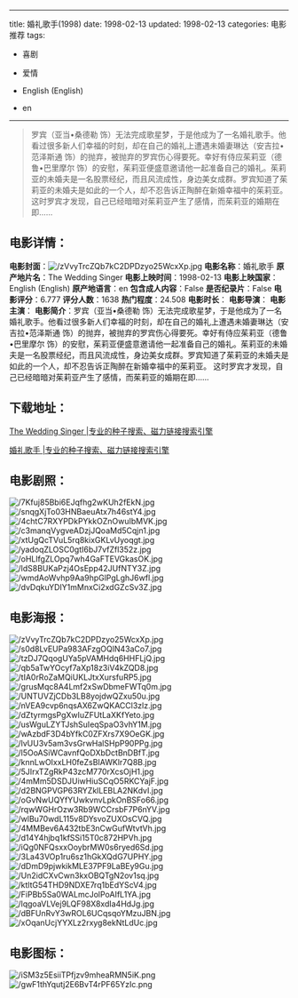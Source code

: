 
---
title: 婚礼歌手(1998)
date: 1998-02-13
updated: 1998-02-13
categories: 电影推荐
tags:
- 喜剧
- 爱情

- English (English)
- en
---


> 罗宾（亚当•桑德勒 饰）无法完成歌星梦，于是他成为了一名婚礼歌手。他看过很多新人们幸福的时刻，却在自己的婚礼上遭遇未婚妻琳达（安吉拉•范泽斯通 饰）的抛弃，被抛弃的罗宾伤心得要死。幸好有侍应茱莉亚（德鲁•巴里摩尔 饰）的安慰，茱莉亚便盛意邀请他一起准备自己的婚礼。茱莉亚的未婚夫是一名股票经纪，而且风流成性，身边美女成群。罗宾知道了茱莉亚的未婚夫是如此的一个人，却不忍告诉正陶醉在新婚幸福中的茱莉亚。 这时罗宾才发现，自己已经暗暗对茱莉亚产生了感情，而茱莉亚的婚期在即……

## **电影详情**：

**电影封面**：<img src="https://image.tmdb.org/t/p/w200/zVvyTrcZQb7kC2DPDzyo25WcxXp.jpg" alt="/zVvyTrcZQb7kC2DPDzyo25WcxXp.jpg" title="/zVvyTrcZQb7kC2DPDzyo25WcxXp.jpg">
**电影名称**：婚礼歌手
**原产地片名**：The Wedding Singer
**电影上映时间**：1998-02-13
**电影上映国家**：English (English)
**原产地语言**：en
**包含成人内容**：False
**是否纪录片**：False
**电影评分**：6.777
**评分人数**：1638
**热门程度**：24.508
**电影时长**：
**电影导演**：
**电影主演**：
**电影简介**：罗宾（亚当•桑德勒 饰）无法完成歌星梦，于是他成为了一名婚礼歌手。他看过很多新人们幸福的时刻，却在自己的婚礼上遭遇未婚妻琳达（安吉拉•范泽斯通 饰）的抛弃，被抛弃的罗宾伤心得要死。幸好有侍应茱莉亚（德鲁•巴里摩尔 饰）的安慰，茱莉亚便盛意邀请他一起准备自己的婚礼。茱莉亚的未婚夫是一名股票经纪，而且风流成性，身边美女成群。罗宾知道了茱莉亚的未婚夫是如此的一个人，却不忍告诉正陶醉在新婚幸福中的茱莉亚。 这时罗宾才发现，自己已经暗暗对茱莉亚产生了感情，而茱莉亚的婚期在即……

## **下载地址**：
[The Wedding Singer |专业的种子搜索、磁力链接搜索引擎](https://movie.amd794.com:2083/?search=The%20Wedding%20Singer&ordering=&mode=match_phrase&page_size=10&page=1)

[婚礼歌手 |专业的种子搜索、磁力链接搜索引擎](https://movie.amd794.com:2083/?search=%E5%A9%9A%E7%A4%BC%E6%AD%8C%E6%89%8B&ordering=&mode=match_phrase&page_size=10&page=1)
 

## **电影剧照**：
<img src="https://image.tmdb.org/t/p/original/7Kfuj85Bbi6EJqfhg2wKUh2fEkN.jpg" alt="/7Kfuj85Bbi6EJqfhg2wKUh2fEkN.jpg" title="/7Kfuj85Bbi6EJqfhg2wKUh2fEkN.jpg"><img src="https://image.tmdb.org/t/p/original/snqgXjTo03HNBaeuAtx7h46stY4.jpg" alt="/snqgXjTo03HNBaeuAtx7h46stY4.jpg" title="/snqgXjTo03HNBaeuAtx7h46stY4.jpg"><img src="https://image.tmdb.org/t/p/original/4chtC7RXYPDkPYkkOZnOwuIbMVK.jpg" alt="/4chtC7RXYPDkPYkkOZnOwuIbMVK.jpg" title="/4chtC7RXYPDkPYkkOZnOwuIbMVK.jpg"><img src="https://image.tmdb.org/t/p/original/c3manqVygveADzjJQoaMd5Cqjn1.jpg" alt="/c3manqVygveADzjJQoaMd5Cqjn1.jpg" title="/c3manqVygveADzjJQoaMd5Cqjn1.jpg"><img src="https://image.tmdb.org/t/p/original/xtUgQcTVuL5rq8kixGKLvUyoqgt.jpg" alt="/xtUgQcTVuL5rq8kixGKLvUyoqgt.jpg" title="/xtUgQcTVuL5rq8kixGKLvUyoqgt.jpg"><img src="https://image.tmdb.org/t/p/original/yadoqZLOSC0gtI6bJ7vfZfl352z.jpg" alt="/yadoqZLOSC0gtI6bJ7vfZfl352z.jpg" title="/yadoqZLOSC0gtI6bJ7vfZfl352z.jpg"><img src="https://image.tmdb.org/t/p/original/oHLlfgZLOpq7wh4GaFTEVGkasOK.jpg" alt="/oHLlfgZLOpq7wh4GaFTEVGkasOK.jpg" title="/oHLlfgZLOpq7wh4GaFTEVGkasOK.jpg"><img src="https://image.tmdb.org/t/p/original/ldS8BUKaPzj4OsEpp42JUfNTY3Z.jpg" alt="/ldS8BUKaPzj4OsEpp42JUfNTY3Z.jpg" title="/ldS8BUKaPzj4OsEpp42JUfNTY3Z.jpg"><img src="https://image.tmdb.org/t/p/original/wmdAoWvhp9Aa9hpGlPgLghJ6wfl.jpg" alt="/wmdAoWvhp9Aa9hpGlPgLghJ6wfl.jpg" title="/wmdAoWvhp9Aa9hpGlPgLghJ6wfl.jpg"><img src="https://image.tmdb.org/t/p/original/dvDqkuYDIY1mMnxCi2xdGZcSv3Z.jpg" alt="/dvDqkuYDIY1mMnxCi2xdGZcSv3Z.jpg" title="/dvDqkuYDIY1mMnxCi2xdGZcSv3Z.jpg">

## **电影海报**：
<img src="https://image.tmdb.org/t/p/original/zVvyTrcZQb7kC2DPDzyo25WcxXp.jpg" alt="/zVvyTrcZQb7kC2DPDzyo25WcxXp.jpg" title="/zVvyTrcZQb7kC2DPDzyo25WcxXp.jpg"><img src="https://image.tmdb.org/t/p/original/s0d8LvEUPa983AFzgOQlN43aCo7.jpg" alt="/s0d8LvEUPa983AFzgOQlN43aCo7.jpg" title="/s0d8LvEUPa983AFzgOQlN43aCo7.jpg"><img src="https://image.tmdb.org/t/p/original/tzDJ7QqogUYa5pVAMHdq6HHFLjQ.jpg" alt="/tzDJ7QqogUYa5pVAMHdq6HHFLjQ.jpg" title="/tzDJ7QqogUYa5pVAMHdq6HHFLjQ.jpg"><img src="https://image.tmdb.org/t/p/original/qb5aTwYOcyf7aXp18z3iV4kZQD8.jpg" alt="/qb5aTwYOcyf7aXp18z3iV4kZQD8.jpg" title="/qb5aTwYOcyf7aXp18z3iV4kZQD8.jpg"><img src="https://image.tmdb.org/t/p/original/tIA0rRoZaMQiUKLJtxXursfuRP5.jpg" alt="/tIA0rRoZaMQiUKLJtxXursfuRP5.jpg" title="/tIA0rRoZaMQiUKLJtxXursfuRP5.jpg"><img src="https://image.tmdb.org/t/p/original/grusMqc8A4Lmf2xSwDbmeFWTq0m.jpg" alt="/grusMqc8A4Lmf2xSwDbmeFWTq0m.jpg" title="/grusMqc8A4Lmf2xSwDbmeFWTq0m.jpg"><img src="https://image.tmdb.org/t/p/original/UNTUVZjCDb3LB8yojdwQZxu50u.jpg" alt="/UNTUVZjCDb3LB8yojdwQZxu50u.jpg" title="/UNTUVZjCDb3LB8yojdwQZxu50u.jpg"><img src="https://image.tmdb.org/t/p/original/nVEA9cvp6nqsAX6ZwQKACCl3zlz.jpg" alt="/nVEA9cvp6nqsAX6ZwQKACCl3zlz.jpg" title="/nVEA9cvp6nqsAX6ZwQKACCl3zlz.jpg"><img src="https://image.tmdb.org/t/p/original/dZtyrmgsPgXwIuZFUtLaXKfYeto.jpg" alt="/dZtyrmgsPgXwIuZFUtLaXKfYeto.jpg" title="/dZtyrmgsPgXwIuZFUtLaXKfYeto.jpg"><img src="https://image.tmdb.org/t/p/original/usWguLZYTJshSuIeqSpaO3vhY1M.jpg" alt="/usWguLZYTJshSuIeqSpaO3vhY1M.jpg" title="/usWguLZYTJshSuIeqSpaO3vhY1M.jpg"><img src="https://image.tmdb.org/t/p/original/wAzbdF3D4bYfkC0ZFXrs7X9OeGK.jpg" alt="/wAzbdF3D4bYfkC0ZFXrs7X9OeGK.jpg" title="/wAzbdF3D4bYfkC0ZFXrs7X9OeGK.jpg"><img src="https://image.tmdb.org/t/p/original/lvUU3v5am3vsGrwHalSHpP90PPg.jpg" alt="/lvUU3v5am3vsGrwHalSHpP90PPg.jpg" title="/lvUU3v5am3vsGrwHalSHpP90PPg.jpg"><img src="https://image.tmdb.org/t/p/original/l5OoASiWCavnfQoDXbDctBnDBfT.jpg" alt="/l5OoASiWCavnfQoDXbDctBnDBfT.jpg" title="/l5OoASiWCavnfQoDXbDctBnDBfT.jpg"><img src="https://image.tmdb.org/t/p/original/knnLwOIxxLH0feZsBIAWKlr7Q8B.jpg" alt="/knnLwOIxxLH0feZsBIAWKlr7Q8B.jpg" title="/knnLwOIxxLH0feZsBIAWKlr7Q8B.jpg"><img src="https://image.tmdb.org/t/p/original/5JIrxTZgRkP43zcM770rXcsOjH1.jpg" alt="/5JIrxTZgRkP43zcM770rXcsOjH1.jpg" title="/5JIrxTZgRkP43zcM770rXcsOjH1.jpg"><img src="https://image.tmdb.org/t/p/original/4mMm5DSDJUiwHiuSCqO5RKCYajF.jpg" alt="/4mMm5DSDJUiwHiuSCqO5RKCYajF.jpg" title="/4mMm5DSDJUiwHiuSCqO5RKCYajF.jpg"><img src="https://image.tmdb.org/t/p/original/d2BNGPVGP63RYZklLEBLA2NKdvI.jpg" alt="/d2BNGPVGP63RYZklLEBLA2NKdvI.jpg" title="/d2BNGPVGP63RYZklLEBLA2NKdvI.jpg"><img src="https://image.tmdb.org/t/p/original/oGvNwUQYfYUwkvnvLpkOnBSFo66.jpg" alt="/oGvNwUQYfYUwkvnvLpkOnBSFo66.jpg" title="/oGvNwUQYfYUwkvnvLpkOnBSFo66.jpg"><img src="https://image.tmdb.org/t/p/original/rqwWGHrOzw3Rb9WCCrsbF7P6nYV.jpg" alt="/rqwWGHrOzw3Rb9WCCrsbF7P6nYV.jpg" title="/rqwWGHrOzw3Rb9WCCrsbF7P6nYV.jpg"><img src="https://image.tmdb.org/t/p/original/wlBu70wdL115v8DYsvoZUXOsCVQ.jpg" alt="/wlBu70wdL115v8DYsvoZUXOsCVQ.jpg" title="/wlBu70wdL115v8DYsvoZUXOsCVQ.jpg"><img src="https://image.tmdb.org/t/p/original/4MMBev6A432tbE3nCwGufWtvtVh.jpg" alt="/4MMBev6A432tbE3nCwGufWtvtVh.jpg" title="/4MMBev6A432tbE3nCwGufWtvtVh.jpg"><img src="https://image.tmdb.org/t/p/original/d14Y4hjbq1kfSSi15T0c872HPVh.jpg" alt="/d14Y4hjbq1kfSSi15T0c872HPVh.jpg" title="/d14Y4hjbq1kfSSi15T0c872HPVh.jpg"><img src="https://image.tmdb.org/t/p/original/iQg0NFQsxxOoybrMW0s6ryed6Sd.jpg" alt="/iQg0NFQsxxOoybrMW0s6ryed6Sd.jpg" title="/iQg0NFQsxxOoybrMW0s6ryed6Sd.jpg"><img src="https://image.tmdb.org/t/p/original/3La43VOp1ru6sz1hGkXQdG7UPHY.jpg" alt="/3La43VOp1ru6sz1hGkXQdG7UPHY.jpg" title="/3La43VOp1ru6sz1hGkXQdG7UPHY.jpg"><img src="https://image.tmdb.org/t/p/original/dDmD9pjwkikMLE37PF9LaBEy9Gu.jpg" alt="/dDmD9pjwkikMLE37PF9LaBEy9Gu.jpg" title="/dDmD9pjwkikMLE37PF9LaBEy9Gu.jpg"><img src="https://image.tmdb.org/t/p/original/Un2idCXvCwn3kxOBQTgN2ov1sq.jpg" alt="/Un2idCXvCwn3kxOBQTgN2ov1sq.jpg" title="/Un2idCXvCwn3kxOBQTgN2ov1sq.jpg"><img src="https://image.tmdb.org/t/p/original/ktltG54THD9NDXE7rq1bEdYScV4.jpg" alt="/ktltG54THD9NDXE7rq1bEdYScV4.jpg" title="/ktltG54THD9NDXE7rq1bEdYScV4.jpg"><img src="https://image.tmdb.org/t/p/original/FiPBb5Sa0WALmcJolPoAIfL1YA.jpg" alt="/FiPBb5Sa0WALmcJolPoAIfL1YA.jpg" title="/FiPBb5Sa0WALmcJolPoAIfL1YA.jpg"><img src="https://image.tmdb.org/t/p/original/lqgoaVLVej9LQF98X8xdIa4HdJg.jpg" alt="/lqgoaVLVej9LQF98X8xdIa4HdJg.jpg" title="/lqgoaVLVej9LQF98X8xdIa4HdJg.jpg"><img src="https://image.tmdb.org/t/p/original/dBFUnRvY3wROL6UCqsqoYMzuJBN.jpg" alt="/dBFUnRvY3wROL6UCqsqoYMzuJBN.jpg" title="/dBFUnRvY3wROL6UCqsqoYMzuJBN.jpg"><img src="https://image.tmdb.org/t/p/original/xOqanUcjYYXLz2rxyg8ekNtLdUc.jpg" alt="/xOqanUcjYYXLz2rxyg8ekNtLdUc.jpg" title="/xOqanUcjYYXLz2rxyg8ekNtLdUc.jpg">

## **电影图标**：
<img src="https://image.tmdb.org/t/p/original/iSM3z5EsiiTPfjzv9mheaRMN5iK.png" alt="/iSM3z5EsiiTPfjzv9mheaRMN5iK.png" title="/iSM3z5EsiiTPfjzv9mheaRMN5iK.png"><img src="https://image.tmdb.org/t/p/original/gwF1thYqutj2E6BvT4rPF65YzIc.png" alt="/gwF1thYqutj2E6BvT4rPF65YzIc.png" title="/gwF1thYqutj2E6BvT4rPF65YzIc.png">
